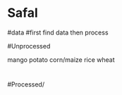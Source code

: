 # Safal

#data
#first find data then process

#Unprocessed


mango
potato
corn/maize
rice
wheat

#
#Processed/
